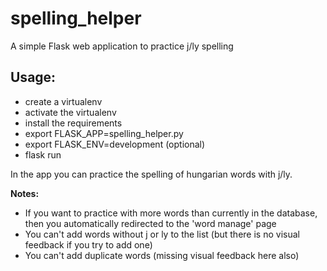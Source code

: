 # spelling_helper
A simple Flask web application to practice j/ly spelling

Usage:
--
* create a virtualenv
* activate the virtualenv
* install the requirements
* export FLASK_APP=spelling_helper.py
* export FLASK_ENV=development (optional)
* flask run

In the app you can practice the spelling of hungarian words with j/ly.

**Notes:**
* If you want to practice with more words than currently in the database, then you automatically redirected to the 'word manage' page
* You can't add words without j or ly to the list (but there is no visual feedback if you try to add one)
* You can't add duplicate words (missing visual feedback here also)

